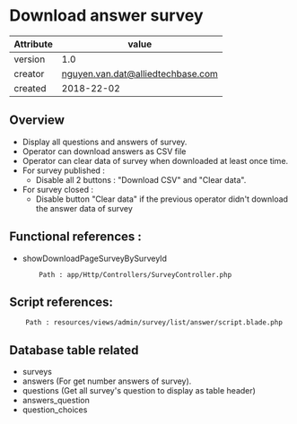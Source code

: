 # Download answer survey

Attribute | value
--------- |---------
version   | 1.0
creator   | nguyen.van.dat@alliedtechbase.com
created   | 2018-22-02


## Overview
  
- Display all questions and answers of survey.<br>
- Operator can download answers as CSV file 
- Operator can clear data of survey when downloaded at least once time.
- For survey published : 
  * Disable all 2 buttons : "Download CSV" and "Clear data".
- For survey closed : 
  * Disable button "Clear data" if the previous operator didn't download the answer data of survey  
   
## Functional references : 
  * showDownloadPageSurveyBySurveyId 
    
    
            Path : app/Http/Controllers/SurveyController.php
    
## Script references: 
    
    
        Path : resources/views/admin/survey/list/answer/script.blade.php
        
## Database table related
* surveys
* answers (For get number answers of survey).
* questions (Get all survey's question to display as table header)
* answers_question
* question_choices
    
